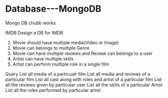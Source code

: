 # Database---MongoDB
Mongo DB chubb works

IMDB
Design a DB for IMDB

1. Movie should have multiple media(Video or Image)
2. Movie can belongs to multiple Genre
3. Movie can have multiple reviews and Review can belongs to a user
4. Artist can have multiple skills
5. Artist can perform multiple role in a single film

Query
List all media of a particualr film
List all media and reviews of a particular film
List all cast along with roles and artist of a particular film
List all the reviews given by particular user
List all the skills of a particular Artist
List all the roles performed by particular artist

